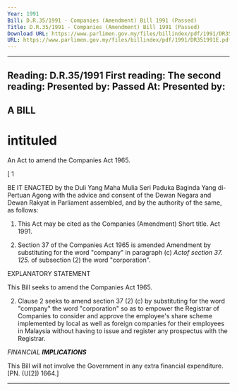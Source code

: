 ```yaml
---
Year: 1991
Bill: D.R.35/1991 - Companies (Amendment) Bill 1991 (Passed)
Title: D.R.35/1991 - Companies (Amendment) Bill 1991 (Passed)
Download URL: https://www.parlimen.gov.my/files/billindex/pdf/1991/DR351991E.pdf
URL: https://www.parlimen.gov.my/files/billindex/pdf/1991/DR351991E.pdf
---
```

---
Reading:
D.R.35/1991
First reading:
The second reading:
Presented by:
Passed At:
Presented by:
---

## A BILL

# intituled

An Act to amend the Companies Act 1965.

[ 1

BE IT ENACTED by the Duli Yang Maha Mulia Seri
Paduka Baginda Yang di-Pertuan Agong with the advice
and consent of the Dewan Negara and Dewan Rakyat in
Parliament assembled, and by the authority of the same,
as follows:

1. This Act may be cited as the Companies (Amendment) Short title.
Act 1991.

2. Section 37 of the Companies Act 1965 is amended Amendment
by substituting for the word "company" in paragraph (c) _Actof section 37. 125._
of subsection (2) the word "corporation".

EXPLANATORY STATEMENT

This Bill seeks to amend the Companies Act 1965.

2. Clause 2 seeks to amend section 37 (2) (c) by substituting for
the word "company" the word "corporation" so as to empower the
Registrar of Companies to consider and approve the employee's
share scheme implemented by local as well as foreign companies
for their employees in Malaysia without having to issue and register
any prospectus with the Registrar.

_FINANCIAL_ **_IMPLICATIONS_**

This Bill will not involve the Government in any extra financial
expenditure. [PN. (U[2]) 1664.]


-----

